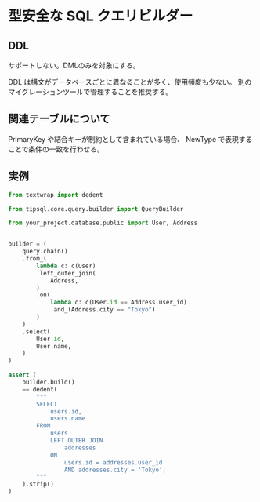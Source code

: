 # 型安全な SQL クエリビルダー

## DDL

サポートしない。DMLのみを対象にする。

DDL は構文がデータベースごとに異なることが多く、使用頻度も少ない。
別のマイグレーションツールで管理することを推奨する。

## 関連テーブルについて

PrimaryKey や結合キーが制約として含まれている場合、 NewType
で表現することで条件の一致を行わせる。

## 実例

```py
from textwrap import dedent

from tipsql.core.query.builder import QueryBuilder

from your_project.database.public import User, Address


builder = (
    query.chain()
    .from_(
        lambda c: c(User)
        .left_outer_join(
            Address,
        )
        .on(
            lambda c: c(User.id == Address.user_id)
            .and_(Address.city == "Tokyo")
        )
    )
    .select(
        User.id,
        User.name,
    )
)

assert (
    builder.build()
    == dedent(
        """
        SELECT
            users.id,
            users.name
        FROM
            users
            LEFT OUTER JOIN
                addresses
            ON
                users.id = addresses.user_id
                AND addresses.city = 'Tokyo';
        """
    ).strip()
)
```
